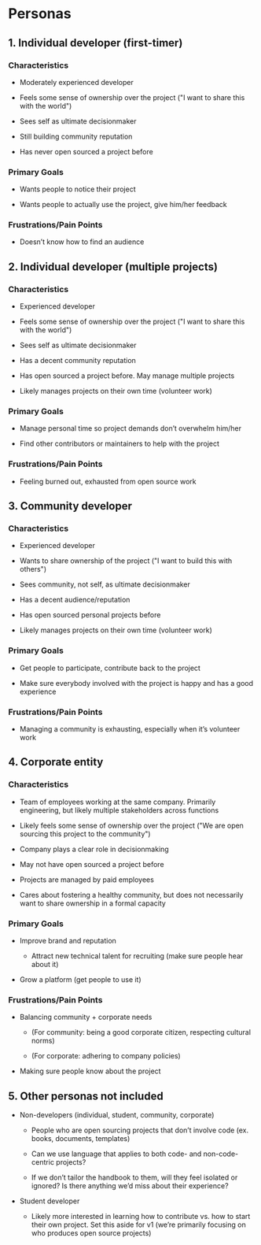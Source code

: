 # Personas

## 1. Individual developer (first-timer)

### Characteristics

* Moderately experienced developer

* Feels some sense of ownership over the project ("I want to share this with the world")

* Sees self as ultimate decisionmaker

* Still building community reputation

* Has never open sourced a project before

### Primary Goals

* Wants people to notice their project

* Wants people to actually use the project, give him/her feedback

### Frustrations/Pain Points

* Doesn’t know how to find an audience

## 2. Individual developer (multiple projects)

### Characteristics

* Experienced developer

* Feels some sense of ownership over the project ("I want to share this with the world")

* Sees self as ultimate decisionmaker

* Has a decent community reputation

* Has open sourced a project before. May manage multiple projects

* Likely manages projects on their own time (volunteer work)

### Primary Goals

* Manage personal time so project demands don’t overwhelm him/her

* Find other contributors or maintainers to help with the project

### Frustrations/Pain Points

* Feeling burned out, exhausted from open source work

## 3. Community developer

### Characteristics

* Experienced developer

* Wants to share ownership of the project ("I want to build this with others")

* Sees community, not self, as ultimate decisionmaker

* Has a decent audience/reputation

* Has open sourced personal projects before

* Likely manages projects on their own time (volunteer work)

### Primary Goals

* Get people to participate, contribute back to the project

* Make sure everybody involved with the project is happy and has a good experience

### Frustrations/Pain Points

* Managing a community is exhausting, especially when it’s volunteer work

## 4. Corporate entity

### Characteristics

* Team of employees working at the same company. Primarily engineering, but likely multiple stakeholders across functions

* Likely feels some sense of ownership over the project ("We are open sourcing this project to the community")

* Company plays a clear role in decisionmaking

* May not have open sourced a project before

* Projects are managed by paid employees

* Cares about fostering a healthy community, but does not necessarily want to share ownership in a formal capacity

### Primary Goals

* Improve brand and reputation

    * Attract new technical talent for recruiting (make sure people hear about it)

* Grow a platform (get people to use it)

### Frustrations/Pain Points

* Balancing community + corporate needs

    * (For community: being a good corporate citizen, respecting cultural norms)

    * (For corporate: adhering to company policies)

* Making sure people know about the project

## 5. Other personas not included

* Non-developers (individual, student, community, corporate)

    * People who are open sourcing projects that don’t involve code (ex. books, documents, templates)

    * Can we use language that applies to both code- and non-code-centric projects?

    * If we don’t tailor the handbook to them, will they feel isolated or ignored? Is there anything we’d miss about their experience?

* Student developer

    * Likely more interested in learning how to contribute vs. how to start their own project. Set this aside for v1 (we’re primarily focusing on who produces open source projects)
